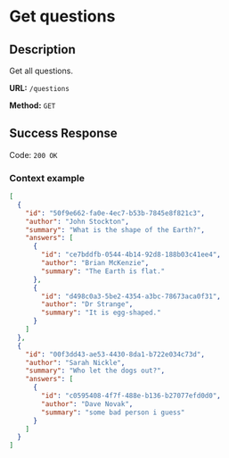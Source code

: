 # Get questions

## Description

Get all questions.

<b>URL:</b> `/questions`

<b>Method:</b> `GET`

## Success Response

Code: `200 OK`

### Context example

```json
[
  {
    "id": "50f9e662-fa0e-4ec7-b53b-7845e8f821c3",
    "author": "John Stockton",
    "summary": "What is the shape of the Earth?",
    "answers": [
      {
        "id": "ce7bddfb-0544-4b14-92d8-188b03c41ee4",
        "author": "Brian McKenzie",
        "summary": "The Earth is flat."
      },
      {
        "id": "d498c0a3-5be2-4354-a3bc-78673aca0f31",
        "author": "Dr Strange",
        "summary": "It is egg-shaped."
      }
    ]
  },
  {
    "id": "00f3dd43-ae53-4430-8da1-b722e034c73d",
    "author": "Sarah Nickle",
    "summary": "Who let the dogs out?",
    "answers": [
      {
        "id": "c0595408-4f7f-488e-b136-b27077efd0d0",
        "author": "Dave Novak",
        "summary": "some bad person i guess"
      }
    ]
  }
]
```
